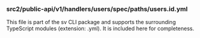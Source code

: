 ### src2/public-api/v1/handlers/users/spec/paths/users.id.yml

This file is part of the sv CLI package and supports the surrounding TypeScript modules (extension: .yml). It is included here for completeness.